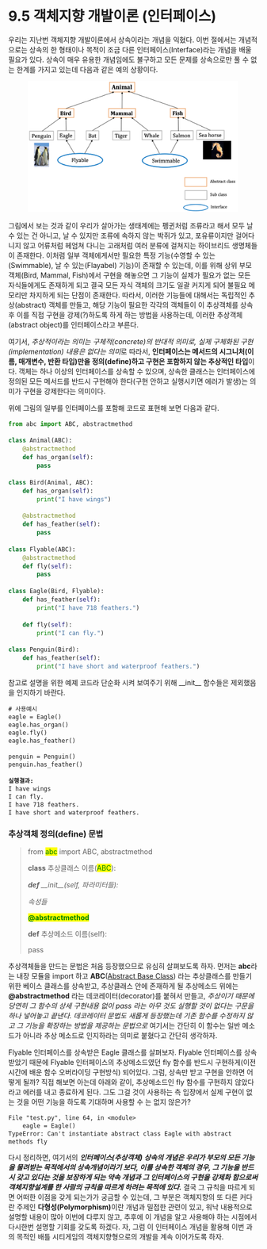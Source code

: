 # 9.5 객체지향 개발이론 (인터페이스)

우리는 지난번 객체지향 개발이론에서 상속이라는 개념을 익혔다. 이번 절에서는 개념적으로는 상속의 한 형태이나 목적이 조금 다른 인터페이스(Interface)라는 개념을 배울 필요가 있다. 상속이 매우 유용한 개념임에도 불구하고 모든 문제를 상속으로만 풀 수 없는 한계를 가지고 있는데 다음과 같은 예의 상황이다.

<figure><img src="../.gitbook/assets/Pasted image 20241219092928.png" alt=""><figcaption></figcaption></figure>

그림에서 보는 것과 같이 우리가 살아가는 생태계에는 펭귄처럼 조류라고 해서 모두 날 수 있는 건 아니고, 날 수 있지만 조류에 속하지 않는 박쥐가 있고, 포유류이지만 걸어다니지 않고 어류처럼 헤엄쳐 다니는 고래처럼 여러 분류에 걸쳐지는 하이브리드 생명체들이 존재한다. 이처럼 일부 객체에게서만 필요한 특정 기능(수영할 수 있는(Swimmable), 날 수 있는(Flayabel) 기능)이 존재할 수 있는데, 이를 위해 상위 부모객체(Bird, Mammal, Fish)에서 구현을 해놓으면 그 기능이 실제가 필요가 없는 모든 자식들에게도 존재하게 되고 결국 모든 자식 객체의 크기도 일괄 커지게 되어 불필요 메모리만 차지하게 되는 단점이 존재한다. 따라서, 이러한 기능들에 대해서는 독립적인 추상(abstract) 객체를 만들고, 해당 기능이 필요한 각각의 객체들이 이 추상객체를 상속 후 이를 직접 구현을 강제(?)하도록 하게 하는 방법을 사용하는데, 이러한 추상객체(abstract object)를 인터페이스라고 부른다.&#x20;

여기서, _추상적이라는 의미는 구체적(concrete)의 반대적 의미로, 실제 구체화된 구현(implementation) 내용은 없다는 의&#xBBF8;_&#xB85C; 따라서, **인터페이스는 메서드의 시그니처(이름, 매개변수, 반환 타입)만을 정의(define)하고 구현은 포함하지 않는 추상적인 타입**이다. 객체는 하나 이상의 인터페이스를 상속할 수 있으며, 상속한 클래스는 인터페이스에 정의된 모든 메서드를 반드시 구현해야 한다(구현 안하고 실행시키면 에러가 발생)는 의미가 구현을 강제한다는 의미이다.

위에 그림의 일부를 인터페이스를 포함해 코드로 표현해 보면 다음과 같다.&#x20;

```python
from abc import ABC, abstractmethod

class Animal(ABC):
    @abstractmethod
    def has_organ(self):
        pass

class Bird(Animal, ABC):
    def has_organ(self):
        print("I have wings")
    
    @abstractmethod
    def has_feather(self):
        pass
        
class Flyable(ABC):
    @abstractmethod
    def fly(self):
        pass

class Eagle(Bird, Flyable):
    def has_feather(self):
        print("I have 718 feathers.")

    def fly(self):
        print("I can fly.")
        
class Penguin(Bird):
    def has_feather(self):
        print("I have short and waterproof feathers.")
```

참고로 설명을 위한 예졔 코드라 단순화 시켜 보여주기 위해 \_\_init\_\_ 함수들은 제외했음을 인지하기 바란다.

<pre><code># 사용예시
eagle = Eagle()
eagle.has_organ() 
eagle.fly()  
eagle.has_feather()

penguin = Penguin()
penguin.has_feather()
<strong>
</strong><strong>실행결과:
</strong>I have wings
I can fly.
I have 718 feathers.
I have short and waterproof feathers.
</code></pre>

### **추상객체 정의(define) 문법**

> from <mark style="color:green;">abc</mark> import ABC, abstractmethod
>
>
>
> **class** 추상클래스 이름(<mark style="color:green;">ABC</mark>):
>
> &#x20;   _**def** \_\_init\_\_(self, 파라미터들):_
>
> &#x20;       _속성들_
>
>
>
> &#x20;   <mark style="color:green;">**@abstractmethod**</mark>
>
> &#x20;   **def** 추상메소드 이름(self):   &#x20;
>
> &#x20;       pass

추상객체들을 만드는 문법은 처음 등장했으므로 유심히 살펴보도록 하자. 먼저는 **abc**라는 내장 모듈을 import 하고 **ABC**([Abstract Base Class](https://docs.python.org/3.13/library/abc.html)) 라는 추상클래스를 만들기 위한 베이스 클래스를 상속받고, 추상클래스 안에 존재하게 될 추상메소드 위에는 **@abstractmethod** 라는 데코레이터(decorator)를 붙혀서 만들고, _추상이기 때문에 당연히 그 함수의 상세 구현내용 없이 pass 라는 아무 것도 실행할 것이 없다는 구문을 하나 넣어놓고 끝낸다._ _데코레이터 문법도 새롭게 등장했는데 기존 함수를 수정하지 않고 그 기능을 확장하는 방법을 제공하는 문법으로_ 여기서는 간단히 이 함수는 일반 메소드가 아니라 추상 메소드로 인지하라는 의미로 붙혔다고 간단히 생각하자.

Flyable 인터페이스를 상속받은 Eagle 클래스를 살펴보자. Flyable 인터페이스를 상속 받았기 때문에 Flyable 인터페이스의 추상메소드였던 fly 함수를 반드시 구현하게(이전 시간에 배운 함수 오버라이딩 구현방식) 되어있다. 그럼, 상속만 받고 구현을 안하면 어떻게 될까? 직접 해보면 아는데 아래와 같이, 추상메소드인 fly 함수를 구현하지 않았다 라고 에러를 내고 종료하게 된다. 그도 그걸 것이 사용하는 측 입장에서 실제 구현이 없는 것을 어떤 기능을 하도록 기대하며 사용할 수 는 없지 않은가?

```
File "test.py", line 64, in <module>
    eagle = Eagle()
TypeError: Can't instantiate abstract class Eagle with abstract methods fly
```

다시 정리하면, 여기서의 _**인터페이스(추상객체) 상속의 개념은 우리가 부모의 모든 기능을 물려받는 목적에서의 상속개념이라기 보다, 이를 상속한 객체의 경우, 그 기능을 반드시 갖고 있다는 것을 보장하게 되는 약속 개념과 그 인터페이스의 구현을 강제화 함으로써  객체지향설계를 한 사람의 규칙을 따르게 하려는 목적에 있다.**_ 결국 그 규칙을 따르게 되면 어떠한 이점을 갖게 되는가가 궁금할 수 있는데, 그 부분은 객체지향의 또 다른 커다란 주제인 **다형성(Polymorphism)**&#xC774;란 개념과 밀접한 관련이 있고, 워낙 내용적으로 설명할 내용이 많아 이번에 다루지 않고, 추후에 이 개념을 알고 사용해야 하는 시점에서 다시한번 설명할 기회를 갖도록 하겠다. 자, 그럼 이 인터페이스 개념을 활용해 이번 과의 목적인 배틀 시티게임의 객체지향형으로의 개발을 계속 이어가도록 하자.



